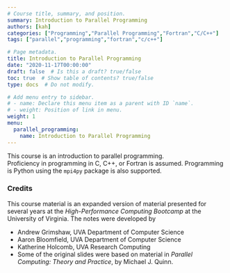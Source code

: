 ```yaml
---
# Course title, summary, and position.
summary: Introduction to Parallel Programming
authors: [kah]
categories: ["Programming","Parallel Programming","Fortran","C/C++"]
tags: ["parallel","programming","fortran","c/c++"]

# Page metadata.
title: Introduction to Parallel Programming
date: "2020-11-17T00:00:00"
draft: false  # Is this a draft? true/false
toc: true  # Show table of contents? true/false
type: docs  # Do not modify.

# Add menu entry to sidebar.
# - name: Declare this menu item as a parent with ID `name`.
# - weight: Position of link in menu.
weight: 1
menu:
  parallel_programming:
    name: Introduction to Parallel Programming
---
```


This course is an introduction to parallel programming.  
Proficiency in programming in C, C++, or Fortran is assumed.  Programming is Python using the `mpi4py` package is also supported.

### Credits

This course material is an expanded version of material presented for several years at the _High-Performance Computing Bootcamp_ at the University of Virginia.  The notes were developed by
* Andrew Grimshaw, UVA Department of Computer Science
* Aaron Bloomfield, UVA Department of Computer Science
* Katherine Holcomb, UVA Research Computing
* Some of the original slides were based on material in  _Parallel Computing: Theory and Practice_, by Michael J. Quinn.
